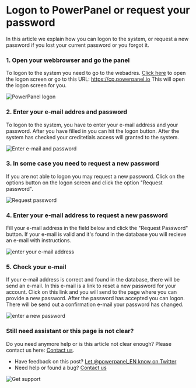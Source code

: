 ﻿# Logon to PowerPanel or request your password
In this article we explain how you can logon to the system, or request a new password if you lost your current password or you forgot it. 

### 1. Open your webbrowser and go the panel
To logon to the system you need to go to the webadres. [Click here](https://cp.powerpanel.io) to open the logon screen or go to this URL: https://cp.powerpanel.io
This will open the logon screen for you.

![PowerPanel logon](/supportpages/images/powerpanel-logon.png)


### 2. Enter your e-mail addres and password
To logon to the system, you have to enter your e-mail address and your password. After you have filled in you can hit the logon button. After the system has checked your creditetials access will granted to the system.

![Enter e-mail and password](/supportpages/images/powerpanel-logon-filledin.png)


### 3. In some case you need to request a new password 
If you are not able to logon you may request a new password. Click on the options button on the logon screen and click the option "Request password". 

![Request password](/supportpages/images/powerpanel-request-pwd.png)


### 4. Enter your e-mail address to request a new password
Fill your e-mail address in the field below and click the "Request Password" button. If your e-mail is valid and it's found in the database you will recieve an e-mail with instructions.

![enter your e-mail address](/supportpages/images/powerpanel-request-pwd-email.png)


### 5. Check your e-mail
If your e-mail address is correct and found in the database, there will be send an e-mail. In this e-mail is a link to reset a new password for your account. Click on this link and you will send to the page where you can provide a new password.
After the password has accepted you can logon. There will be send out a confirmation e-mail your password has changed.

![enter a new password](/supportpages/images/powerpanel-enter-new-password.png)

### Still need assistant or this page is not clear?
Do you need anymore help or is this article not clear enough? Please contact us here: [Contact us](/contact).

- Have feedback on this post? [Let @powerpanel_EN know on Twitter](https://twitter.com/intent/tweet?text=@powerpanel_en)
- Need help or found a bug? [Contact us](/contact)    

![Get support](/images/PP_logo_default-300x64.png)
